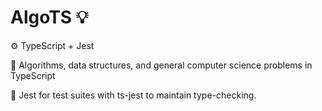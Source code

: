 # AlgoTS 💡

⚙️ TypeScript + Jest

📖 Algorithms, data structures, and general computer science problems in TypeScript

🔬 Jest for test suites with ts-jest to maintain type-checking.
